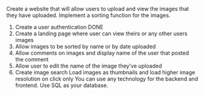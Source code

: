 Create a website that will allow users to upload and view the images that they have uploaded. Implement a sorting function for the images.

1. Create a user authentication DONE
2. Create a landing page where user can view theirs or any other users images
3. Allow images to be sorted by name or by date uploaded
4. Allow comments on images and display name of the user that posted the comment
5. Allow user to edit the name of the image they’ve uploaded
6. Create image search
   Load images as thumbnails and load higher image resolution on click only
   You can use any technology for the backend and frontend. Use SQL as your database.
